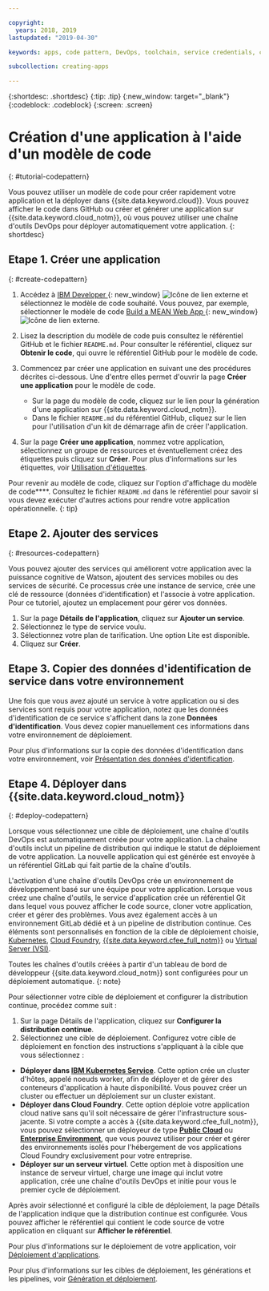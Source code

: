 ```yaml
---

copyright:
  years: 2018, 2019
lastupdated: "2019-04-30"

keywords: apps, code pattern, DevOps, toolchain, service credentials, create app code pattern, app pattern

subcollection: creating-apps

---
```


{:shortdesc: .shortdesc}
{:tip: .tip}
{:new_window: target="_blank"}
{:codeblock: .codeblock}
{:screen: .screen}

# Création d'une application à l'aide d'un modèle de code
{: #tutorial-codepattern}

Vous pouvez utiliser un modèle de code pour créer rapidement votre application et la déployer dans {{site.data.keyword.cloud}}. Vous pouvez afficher le code dans GitHub ou créer et générer une application sur {{site.data.keyword.cloud_notm}}, où vous pouvez utiliser une chaîne d'outils DevOps pour déployer automatiquement votre application.
{: shortdesc}

## Etape 1. Créer une application
{: #create-codepattern}

1. Accédez à [IBM Developer ](https://developer.ibm.com/patterns/){: new_window} ![Icône de lien externe](../../icons/launch-glyph.svg "Icône de lien externe") et sélectionnez le modèle de code souhaité. Vous pouvez, par exemple, sélectionner le modèle de code [Build a MEAN Web App ](https://developer.ibm.com/patterns/build-a-mean-web-app/){: new_window} ![Icône de lien externe](../../icons/launch-glyph.svg "Icône de lien externe").

2. Lisez la description du modèle de code puis consultez le référentiel GitHub et le fichier `README.md`. Pour consulter le référentiel, cliquez sur **Obtenir le code**, qui ouvre le référentiel GitHub pour le modèle de code.

3. Commencez par créer une application en suivant une des procédures décrites ci-dessous. Une d'entre elles permet d'ouvrir la page **Créer une application** pour le modèle de code.
    * Sur la page du modèle de code, cliquez sur le lien pour la génération d'une application sur {{site.data.keyword.cloud_notm}}. 
    * Dans le fichier `README.md` du référentiel GitHub, cliquez sur le lien pour l'utilisation d'un kit de démarrage afin de créer l'application. 

4. Sur la page **Créer une application**, nommez votre application, sélectionnez un groupe de ressources et éventuellement créez des étiquettes puis cliquez sur **Créer**. Pour plus d'informations sur les étiquettes, voir [Utilisation d'étiquettes](/docs/resources?topic=resources-tag).

  Pour revenir au modèle de code, cliquez sur l'option d'affichage du modèle de code****. Consultez le fichier `README.md` dans le référentiel pour savoir si vous devez exécuter d'autres actions pour rendre votre application opérationnelle.
  {: tip}

## Etape 2. Ajouter des services
{: #resources-codepattern}

Vous pouvez ajouter des services qui améliorent votre application avec la puissance cognitive de Watson, ajoutent des services mobiles ou des services de sécurité. Ce processus crée une instance de service, crée une clé de ressource (données d'identification) et l'associe à votre application. Pour ce tutoriel, ajoutez un emplacement pour gérer vos données.

1. Sur la page **Détails de l'application**, cliquez sur **Ajouter un service**.
2. Sélectionnez le type de service voulu. 
3. Sélectionnez votre plan de tarification. Une option Lite est disponible.
4. Cliquez sur **Créer**.

## Etape 3. Copier des données d'identification de service dans votre environnement

Une fois que vous avez ajouté un service à votre application ou si des services sont requis pour votre application, notez que les données d'identification de ce service s'affichent dans la zone **Données d'identification**. Vous devez copier manuellement ces informations dans votre environnement de déploiement.

Pour plus d'informations sur la copie des données d'identification dans votre environnement, voir [Présentation des données d'identification](/docs/apps?topic=creating-apps-credentials_overview#credentials_overview).

## Etape 4. Déployer dans {{site.data.keyword.cloud_notm}}
{: #deploy-codepattern}

Lorsque vous sélectionnez une cible de déploiement, une chaîne d'outils DevOps est automatiquement créée pour votre application. La chaîne d'outils inclut un pipeline de distribution qui indique le statut de déploiement de votre application. La nouvelle application qui est générée est envoyée à un référentiel GitLab qui fait partie de la chaîne d'outils.

L'activation d'une chaîne d'outils DevOps crée un environnement de développement basé sur une équipe pour votre application. Lorsque vous créez une chaîne d'outils, le service d'application crée un référentiel Git dans lequel vous pouvez afficher le code source, cloner votre application, créer et gérer des problèmes. Vous avez également accès à un environnement GitLab dédié et à un pipeline de distribution continue. Ces éléments sont personnalisés en fonction de la cible de déploiement choisie, [Kubernetes](/docs/containers?topic=containers-getting-started), [Cloud Foundry](/docs/cloud-foundry-public?topic=cloud-foundry-public-about-cf), [{{site.data.keyword.cfee_full_notm}}](/docs/cloud-foundry?topic=cloud-foundry-about) ou [Virtual Server (VSI)](/docs/vsi?topic=virtual-servers-getting-started-tutorial).

Toutes les chaînes d'outils créées à partir d'un tableau de bord de développeur {{site.data.keyword.cloud_notm}} sont configurées pour un déploiement automatique.
{: note}

Pour sélectionner votre cible de déploiement et configurer la distribution continue, procédez comme suit :

1. Sur la page Détails de l'application, cliquez sur **Configurer la distribution continue**.
2. Sélectionnez une cible de déploiement. Configurez votre cible de déploiement en fonction des instructions s'appliquant à la cible que vous sélectionnez :
  * **Déployer dans [IBM Kubernetes Service](/docs/containers?topic=containers-app)**. Cette option crée un cluster d'hôtes, appelé noeuds worker, afin de déployer et de gérer des conteneurs d'application à haute disponibilité. Vous pouvez créer un cluster ou effectuer un déploiement sur un cluster existant.
  * **Déployer dans Cloud Foundry**. Cette option déploie votre application cloud native sans qu'il soit nécessaire de gérer l'infrastructure sous-jacente. Si votre compte a accès à {{site.data.keyword.cfee_full_notm}}, vous pouvez sélectionner un déployeur de type **[Public Cloud](/docs/cloud-foundry-public?topic=cloud-foundry-public-deployingapps)** ou **[Enterprise Environment](/docs/cloud-foundry?topic=cloud-foundry-deploy_apps)**, que vous pouvez utiliser pour créer et gérer des environnements isolés pour l'hébergement de vos applications Cloud Foundry exclusivement pour votre entreprise.
  * **Déployer sur un serveur virtuel**. Cette option met à disposition une instance de serveur virtuel, charge une image qui inclut votre application, crée une chaîne d'outils DevOps et initie pour vous le premier cycle de déploiement.

Après avoir sélectionné et configuré la cible de déploiement, la page Détails de l'application indique que la distribution continue est configurée. Vous pouvez afficher le référentiel qui contient le code source de votre application en cliquant sur **Afficher le référentiel**.

Pour plus d'informations sur le déploiement de votre application, voir [Déploiement d'applications](/docs/apps?topic=creating-apps-deploying-apps).

Pour plus d'informations sur les cibles de déploiement, les générations et les pipelines, voir [Génération et déploiement](/docs/services/ContinuousDelivery?topic=ContinuousDelivery-deliverypipeline_build_deploy).
